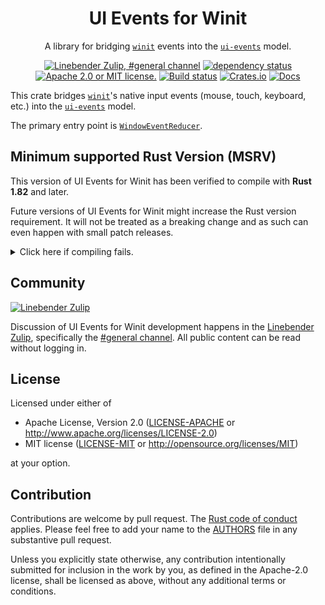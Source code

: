 <div align="center">

# UI Events for Winit

A library for bridging [`winit`] events into the [`ui-events`] model.

[![Linebender Zulip, #general channel](https://img.shields.io/badge/Linebender-%23general-blue?logo=Zulip)](https://xi.zulipchat.com/#narrow/channel/147921-general)
[![dependency status](https://deps.rs/repo/github/endoli/ui-events/status.svg)](https://deps.rs/repo/github/endoli/ui-events)
[![Apache 2.0 or MIT license.](https://img.shields.io/badge/license-Apache--2.0_OR_MIT-blue.svg)](#license)
[![Build status](https://github.com/endoli/ui-events/workflows/CI/badge.svg)](https://github.com/endoli/ui-events/actions)
[![Crates.io](https://img.shields.io/crates/v/ui-events-winit.svg)](https://crates.io/crates/ui-events-winit)
[![Docs](https://docs.rs/ui-events-winit/badge.svg)](https://docs.rs/ui-events-winit)

</div>

<!-- We use cargo-rdme to update the README with the contents of lib.rs.
To edit the following section, update it in lib.rs, then run:
cargo rdme --workspace-project=ui-events --heading-base-level=0
Full documentation at https://github.com/orium/cargo-rdme -->

<!-- Intra-doc links used in lib.rs should be evaluated here.
See https://linebender.org/blog/doc-include/ for related discussion. -->
[`ui-events`]: https://docs.rs/ui-events/
[`winit`]: https://docs.rs/winit/
[`WindowEventReducer`]: https://docs.rs/ui-events-winit/latest/ui_events_winit/struct.WindowEventReducer.html
<!-- cargo-rdme start -->

This crate bridges [`winit`]'s native input events (mouse, touch, keyboard, etc.)
into the [`ui-events`] model.

The primary entry point is [`WindowEventReducer`].

[`ui-events`]: https://docs.rs/ui-events/

<!-- cargo-rdme end -->

## Minimum supported Rust Version (MSRV)

This version of UI Events for Winit has been verified to compile with **Rust 1.82** and later.

Future versions of UI Events for Winit might increase the Rust version requirement.
It will not be treated as a breaking change and as such can even happen with small patch releases.

<details>
<summary>Click here if compiling fails.</summary>

As time has passed, some of UI Events for Winit's dependencies could have released versions with a higher Rust requirement.
If you encounter a compilation issue due to a dependency and don't want to upgrade your Rust toolchain, then you could downgrade the dependency.

```sh
# Use the problematic dependency's name and version
cargo update -p package_name --precise 0.1.1
```

</details>

## Community

[![Linebender Zulip](https://img.shields.io/badge/Xi%20Zulip-%23general-blue?logo=Zulip)](https://xi.zulipchat.com/#narrow/channel/147921-general)

Discussion of UI Events for Winit development happens in the [Linebender Zulip](https://xi.zulipchat.com/), specifically the [#general channel](https://xi.zulipchat.com/#narrow/channel/147921-general).
All public content can be read without logging in.

## License

Licensed under either of

- Apache License, Version 2.0 ([LICENSE-APACHE](LICENSE-APACHE) or <http://www.apache.org/licenses/LICENSE-2.0>)
- MIT license ([LICENSE-MIT](LICENSE-MIT) or <http://opensource.org/licenses/MIT>)

at your option.

## Contribution

Contributions are welcome by pull request. The [Rust code of conduct] applies.
Please feel free to add your name to the [AUTHORS] file in any substantive pull request.

Unless you explicitly state otherwise, any contribution intentionally submitted for inclusion in the work by you, as defined in the Apache-2.0 license, shall be licensed as above, without any additional terms or conditions.

[Rust Code of Conduct]: https://www.rust-lang.org/policies/code-of-conduct
[AUTHORS]: ./AUTHORS
